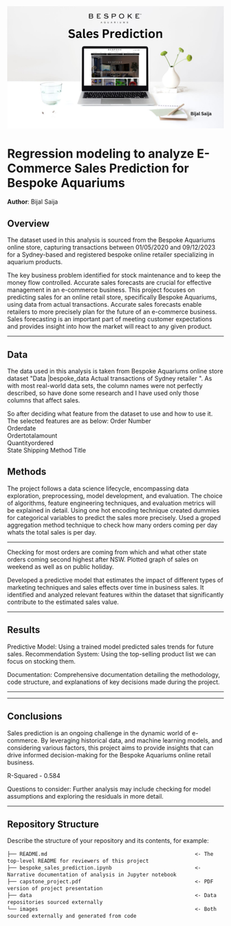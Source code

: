 ![E-Commerce Sales Prediction](images/Bespoke_Homepage.jpg)
#  Regression modeling to analyze E-Commerce Sales Prediction for Bespoke Aquariums

**Author**: Bijal Saija

## Overview

The dataset used in this analysis is sourced from the Bespoke Aquariums online store, capturing transactions between 01/05/2020 and 09/12/2023 for a Sydney-based and registered bespoke online retailer specializing in aquarium products.

The key business problem identified for stock maintenance and to keep the money flow controlled. Accurate sales forecasts are crucial for effective management in an e-commerce business. This project focuses on predicting sales for an online retail store, specifically Bespoke Aquariums, using data from actual transactions. Accurate sales forecasts enable retailers to more precisely plan for the future of an e-commerce business. Sales forecasting is an important part of meeting customer expectations and provides insight into how the market will react to any given product.

***

## Data

The data used in this analysis is taken from Bespoke Aquariums online store dataset "Data |bespoke_data Actual transactions of Sydney retailer ".
As with most real-world data sets, the column names were not perfectly described, so have done some research and I have used only those columns that affect sales. 

So after deciding what feature from the dataset to use and how to use it. The selected features are as below:
    Order Number             
    Orderdate            
    Ordertotalamount     
    Quantityordered       
    State
    Shipping Method Title   


## Methods

The project follows a data science lifecycle, encompassing data exploration, preprocessing, model development, and evaluation. The choice of algorithms, feature engineering techniques, and evaluation metrics will be explained in detail. Using one hot encoding technique created dummies for categorical variables to predict the sales more precisely. Used a groped aggregation method technique to check how many orders coming per day whats the total sales is per day.

***
Checking for most orders are coming from which and what other state orders coming second highest after NSW. Plotted graph of sales on weekend as well as on public holiday.

Developed a predictive model that estimates the impact of different types of marketing techniques and sales effects over time in business sales.
It identified and analyzed relevant features within the dataset that significantly contribute to the estimated sales value.
***

## Results

Predictive Model: Using a trained model predicted sales trends for future sales.
Recommendation System: Using the top-selling product list we can focus on stocking them.

Documentation: Comprehensive documentation detailing the methodology, code structure, and explanations of key decisions made during the project.


***

***



## Conclusions

Sales prediction is an ongoing challenge in the dynamic world of e-commerce. By leveraging historical data, and machine learning models, and considering various factors, this project aims to provide insights that can drive informed decision-making for the Bespoke Aquariums online retail business.

R-Squared - 0.584

Questions to consider:
Further analysis may include checking for model assumptions and exploring the residuals in more detail.
***


## Repository Structure

Describe the structure of your repository and its contents, for example:

```
├── README.md                                                <- The top-level README for reviewers of this project
├── bespoke_sales_prediction.ipynb                           <- Narrative documentation of analysis in Jupyter notebook
├── capstone_project.pdf                                     <- PDF version of project presentation
├── data                                                     <- Data repositories sourced externally
└── images                                                   <- Both sourced externally and generated from code
```
